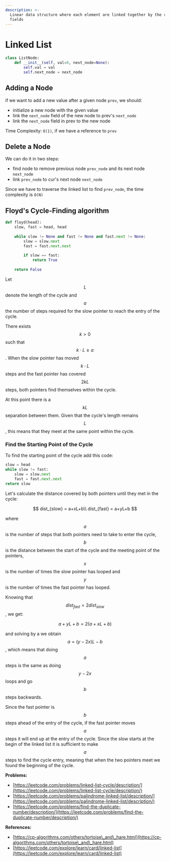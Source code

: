 ```yaml
---
description: >-
  Linear data structure where each element are linked together by the reference
  fields
---
```


# Linked List

```python
class ListNode:
    def __init__(self, val=0, next_node=None):
        self.val = val
        self.next_node = next_node
```



## Adding a Node

if we want to add a new value after a given node `prev`, we should:

* initialize a new node with the given value
* link the `next_node` field of the new node to prev's `next_node`
* link the `next_node` field in prev to the new node

Time Complexity: `O(1)`, if we have a reference to `prev`



## Delete a Node

We can do it in two steps:

* find node to remove previous node `prev_node` and its next node `next_node`
* link `prev_node` to cur's next node `next_node`

Since we have to traverse the linked list to find `prev_node`, the time complexity is `O(N)`



## Floyd's Cycle-Finding algorithm

```python
def floyd(head):
    slow, fast = head, head
    
    while slow != None and fast != None and fast.next != None:
        slow = slow.next
        fast = fast.next.next
        
        if slow == fast:
            return True
    
    return False
```

Let $$L$$ denote the length of the cycle and $$a$$ the number of steps required for the slow pointer to reach the entry of the cycle.

There exists $$k>0$$ such that $$k\cdot L\ge a$$. When the slow pointer has moved $$k\cdot L$$ steps and the fast pointer has covered $$2 k L$$ steps, both pointers find themselves within the cycle.

At this point there is a $$kL$$ separation between them. Given that the cycle's length remains $$L$$, this means that they meet at the same point within the cycle.



### Find the Starting Point of the Cycle

To find the starting point of the cycle add this code:

```python
slow = head
while slow != fast:
    slow = slow.next
    fast = fast.next.next
return slow
```

Let's calculate the distance covered by both pointers until they met in the cycle:

$$
dist_{slow} = a+xL+b\\
dist_{fast} = a+yL+b
$$

where $$a$$ is the number of steps that both pointers need to take to enter the cycle, $$b$$ is the distance between the start of the cycle and the meeting point of the pointers, $$x$$is the number of times the slow pointer has looped and $$y$$is the number of times the fast pointer has looped.

Knowing that $$dist_{fast} = 2dist_{slow}$$, we get:

$$
a+yL+b=2(a+xL+b)
$$

and solving by a we obtain $$a=(y-2x)L-b$$, which means that doing $$a$$ steps is the same as doing $$y-2x$$ loops and go $$b$$ steps backwards.&#x20;

Since the fast pointer is $$b$$ steps ahead of the entry of the cycle, if the fast pointer moves $$a$$ steps it will end up at the entry of the cycle. Since the slow starts at the begin of the linked list it is sufficient to make $$a$$ steps to find the cycle entry, meaning that when the two pointers meet we found the beginning of the cycle.



**Problems:**

* [https://leetcode.com/problems/linked-list-cycle/description/](https://leetcode.com/problems/linked-list-cycle/description/)
* [https://leetcode.com/problems/palindrome-linked-list/description/](https://leetcode.com/problems/palindrome-linked-list/description/)
* [https://leetcode.com/problems/find-the-duplicate-number/description/](https://leetcode.com/problems/find-the-duplicate-number/description/)



**References:**

* [https://cp-algorithms.com/others/tortoise\_and\_hare.html](https://cp-algorithms.com/others/tortoise\_and\_hare.html)
* [https://leetcode.com/explore/learn/card/linked-list](https://leetcode.com/explore/learn/card/linked-list)



